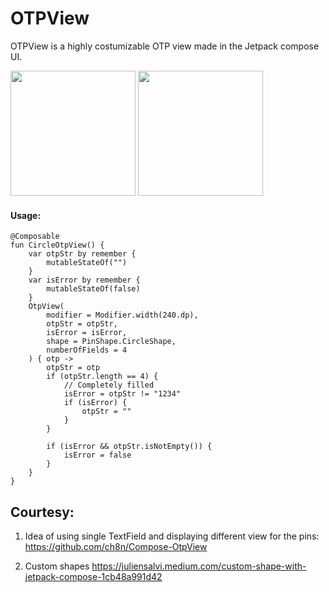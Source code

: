 # OTPView
OTPView is a highly costumizable OTP view made in the Jetpack compose UI. 

<img src=https://user-images.githubusercontent.com/31345204/179820889-fa3264fe-8a40-44aa-bea0-34c953ef1f10.png width=200>   <img src=https://user-images.githubusercontent.com/31345204/179821505-ae97e4a7-8369-49ea-b2f1-db59ae79150e.png width=200> 

#### Usage:
```
@Composable
fun CircleOtpView() {
    var otpStr by remember {
        mutableStateOf("")
    }
    var isError by remember {
        mutableStateOf(false)
    }
    OtpView(
        modifier = Modifier.width(240.dp),
        otpStr = otpStr,
        isError = isError,
        shape = PinShape.CircleShape,
        numberOfFields = 4
    ) { otp ->
        otpStr = otp
        if (otpStr.length == 4) {
            // Completely filled
            isError = otpStr != "1234"
            if (isError) {
                otpStr = ""
            }
        }

        if (isError && otpStr.isNotEmpty()) {
            isError = false
        }
    }
}
```

## Courtesy:

1. Idea of using single TextField and displaying different view for the pins:
https://github.com/ch8n/Compose-OtpView

2. Custom shapes 
https://juliensalvi.medium.com/custom-shape-with-jetpack-compose-1cb48a991d42




